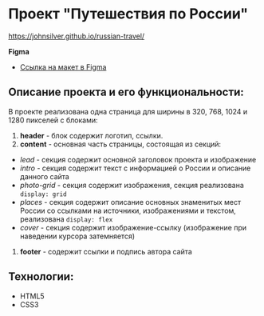 # Проект "Путешествия по России"
https://johnsilver.github.io/russian-travel/

**Figma**

* [Ссылка на макет в Figma](https://www.figma.com/file/5S2WSbEFL6awjVWJ0NWL8Q/Sprint-3_-Russia-_-desktop-mobile?node-id=28503%3A0)

**Описание проекта и его функциональности:**
--

В проекте реализована одна страница для ширины в 320, 768, 1024 и 1280 пикселей с блоками:
1. **header** - блок содержит логотип, ссылки.
2. **content** - основная часть страницы, состоящая из секций:
- *lead* - секция содержит основной заголовок проекта и изображение
- *intro* - секция содержит текст с информацией о России и  описание данного сайта
- *photo-grid* - секция содержит изображения, секция реализована `display: grid`
- *places* - секция содержит описание основных знаменитых мест России со ссылками на источники, изображениями и текстом, реализована `display: flex`
- *cover* - секция содержит изображение-ссылку (изображение при наведении курсора затемняется)
1. **footer** - содержит ссылки и подпись автора сайта

**Технологии:**
--
* HTML5 
* CSS3

